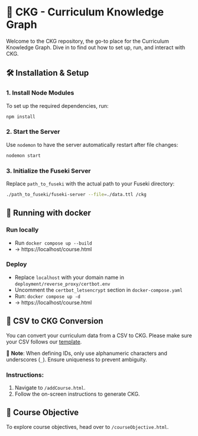 # 🚀 CKG - Curriculum Knowledge Graph 

Welcome to the CKG repository, the go-to place for the Curriculum Knowledge Graph. Dive in to find out how to set up, run, and interact with CKG.

## 🛠️ Installation & Setup

### 1. Install Node Modules
To set up the required dependencies, run:

```bash
npm install
```

### 2. Start the Server

Use `nodemon` to have the server automatically restart after file changes:

```bash
nodemon start
```

### 3. Initialize the Fuseki Server

Replace `path_to_fuseki` with the actual path to your Fuseki directory:

```bash
./path_to_fuseki/fuseki-server --file=./data.ttl /ckg
```

## 🐳 Running with docker

### Run locally

- Run `docker compose up --build`
- → https://localhost/course.html

### Deploy

- Replace `localhost` with your domain name in `deployment/reverse_proxy/certbot.env`
- Uncomment the `certbot_letsencrypt` section in `docker-compose.yaml`
- Run: `docker compose up -d`
- → https://localhost/course.html

## 📄 CSV to CKG Conversion

You can convert your curriculum data from a CSV to CKG. Please make sure your CSV follows our [template](https://docs.google.com/spreadsheets/d/1jWGtx_d5HgPSjE8JtJPH2kJTfbcoSYhI--RJdIwgtL0/edit?usp=sharing). 

📌 **Note**: When defining IDs, only use alphanumeric characters and underscores (`_`). Ensure uniqueness to prevent ambiguity.

### Instructions:
1. Navigate to `/addCourse.html`.
2. Follow the on-screen instructions to generate CKG.

## 🎯 Course Objective

To explore course objectives, head over to `/courseObjective.html`.